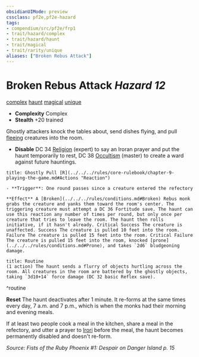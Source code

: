 ```yaml
---
obsidianUIMode: preview
cssclass: pf2e,pf2e-hazard
tags:
- compendium/src/pf2e/frp1
- trait/hazard/complex
- trait/hazard/haunt
- trait/magical
- trait/rarity/unique
aliases: ["Broken Rebus Attack"]
---
```

# Broken Rebus Attack *Hazard 12*  
[complex](complex.md)  [haunt](haunt.md)  [magical](magical.md)  [unique](unique.md)  

- **Complexity** Complex
- **Stealth** +20 trained  

Ghostly attackers knock the tables about, send dishes flying, and pull [fleeing](conditions.md#Fleeing) creatures into the room.

- **Disable** DC 34 [Religion](../../skills.md#Religion) (expert) to say an Iroran prayer and put the haunt temporarily to rest, DC 38 [Occultism](../../skills.md#Occultism) (master) to create a ward against future hauntings.  
     
```ad-embed-ability
title: Ghostly Pull [R](../../../rules/core-rulebook/chapter-9-playing-the-game.md#Actions "Reaction")

- **Trigger**: One round passes since a creature entered the refectory

**Effect** A [Broken](../../../rules/conditions.md#Broken) Rebus monk grabs the creature and yanks them toward the room's center. The triggering creature must attempt a DC 36 Fortitude save. The haunt can use this reaction any number of times per round, but only once per creature that tries to leave the room. The haunt then rolls initiative, if it hasn't already. Critical Success The creature is unaffected. Success The creature is pulled 10 feet into the room. Failure The creature is pulled 15 feet into the room. Critical Failure The creature is pulled 15 feet into the room, knocked [prone](../../../rules/conditions.md#Prone), and takes `2d6` bludgeoning damage.
```

```ad-pf2-summary
title: Routine
(1 action) The haunt sends a flurry of objects hurtling across the room. All creatures in the room are battered by the ghostly objects, taking `3d10+14` force damage (DC 32 basic Reflex save).
```
^routine

**Reset** The haunt deactivates after 1 minute. It re-forms at the same times every day, 7 a.m. and 7 p.m., which is when the monks had their morning and evening meals.

If at least two people cook a meal in the kitchen, share a meal in the refectory, and utter a prayer to [Irori](../../setting/deities/irori.md) before the meal, the haunt becomes permanently disabled and doesn't re-form.  

*Source: Fists of the Ruby Phoenix #1: Despair on Danger Island p. 15*
